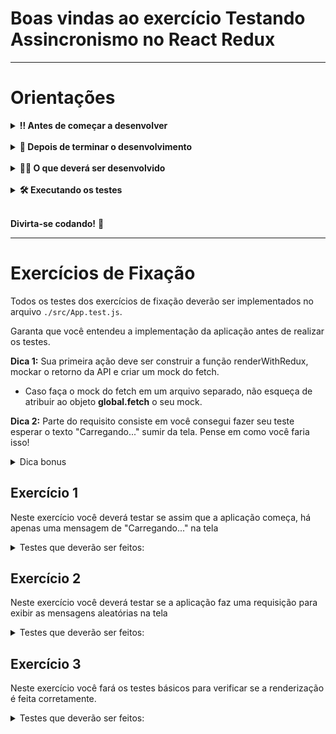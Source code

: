 # Boas vindas ao exercício Testando Assincronismo no React Redux

---

# Orientações

<details>
  <summary><strong>‼️ Antes de começar a desenvolver</strong></summary><br />

- Crie um fork desse projeto. Para isso, siga esse [tutorial de como realizar um fork](https://guides.github.com/activities/forking/).

- Após fazer o fork, clone o repositório criado no seu computador.

- Rode o `npm install`.

- Vá para a branch main do seu projeto e execute o comando `git branch`

- Mude para a branch para realização do exercício com o comando `git checkout -b exercicio`. É nessa branch que você realizará a solução para o exercício.

- Observe o que deve ser feito nas instruções.

</details><br />

<details>
  <summary><strong>🤝 Depois de terminar o desenvolvimento</strong></summary><br />

- Após a solução dos exercícios, abra um PR no seu repositório forkado e, se quiser, mergeie para a master.

⚠ **Atenção!** Quando for criar o PR você se deparará com a seguinte tela:

![PR do exercício](images/example-pr.png)

- É necessário realizar uma mudança. Clique no *base repository* como na imagem abaixo:

![Mudando a base do repositório](images/change-base.png)

- Mude para o seu repositório. Seu nome estará na frente do nome dele, por exemplo: `antonio/exercise-pokemon-card`. Depois desse passo a página deve ficar assim:

![Após mudança](images/after-change.png)

- Agora basta criar o PULL REQUEST clicando no botão `Create Pull Request`.

➡ Para cada PR realize esse mesmo processo.

</details><br />

<details>
  <summary><strong>👨‍💻 O que deverá ser desenvolvido</strong></summary><br />

Este repositório contém uma aplicação funcional, que utiliza uma [API de JSONS aleatória](https://jsonplaceholder.typicode.com/posts) e traz um título e descrição aleatório.

Seu objetivo nesse exercício de fixação é utilizar todos os aprendizados sobre testes assíncronos para garantir que aplicações em React com Redux funcionem corretamente.

- Para implementar os seus testes, edite o arquivo `./tests/App.test.js`, que se encontra dentro da pasta src, na raiz do projeto. Você deverá fazer algumas implementações antes de começar os testes:
  - O **mock** do retorno da [API](https://jsonplaceholder.typicode.com/posts) no arquivo /src/tests/mocks/randomJSON.js
  - O *mock* da função *fetch*, no arquivo `/src/tests/mocks/mockFetch.js`;
    *Se preferir, pode realizar o mock do fetch direto no ambiente de testes.
  - A função `renderWithRedux`, no arquivo `src/helpers/renderWithRedux.js`.

- Ler, entender a aplicação e saber o que testar também é parte do exercício.

</details><br />

<details>
  <summary><strong>🛠️ Executando os testes</strong></summary><br />

- Para rodar os testes, execute o comando:

```bash
npm run test
```

</details><br />

**Divirta-se codando!** 🚀

---

# Exercícios de Fixação

Todos os testes dos exercícios de fixação deverão ser implementados no arquivo `./src/App.test.js`.

Garanta que você entendeu a implementação da aplicação antes de realizar os testes.

**Dica 1:** Sua primeira ação deve ser construir a função renderWithRedux, mockar o retorno da API e criar um mock do fetch.
  * Caso faça o mock do fetch em um arquivo separado, não esqueça de atribuir ao objeto **global.fetch** o seu mock.

**Dica 2:** Parte do requisito consiste em você consegui fazer seu teste esperar o texto "Carregando..." sumir da tela. Pense em como você faria isso!
  <details>
    <summary>Dica bonus</summary>
     Você pode usar o `waitForElementToBeRemoved()`
  </details>

## Exercício 1

Neste exercício você deverá testar se assim que a aplicação começa, há apenas uma mensagem de "Carregando..." na tela

<details>
  <summary>Testes que deverão ser feitos: </summary>

1. Teste se o fetch ainda não foi chamado;
2. Teste se existe a mensagem de 'Carregando...' na tela.

</details>

## Exercício 2

Neste exercício você deverá testar se a aplicação faz uma requisição para exibir as mensagens aleatórias na tela

<details>
  <summary>Testes que deverão ser feitos: </summary>

1. Teste se o fetch é chamado apenas uma vez ao carregar a página;
2. Teste se o fetch foi chamado utilizando a URL correta: `https://jsonplaceholder.typicode.com/posts`

</details>

## Exercício 3

Neste exercício você fará os testes básicos para verificar se a renderização é feita corretamente.

<details>
  <summary>Testes que deverão ser feitos: </summary>

1. Teste se os 10 primeiros cards possuem o *title* e o *body* iguais ao retorno da sua API, e se a chave `data` possue a mesma informação.

</details>
